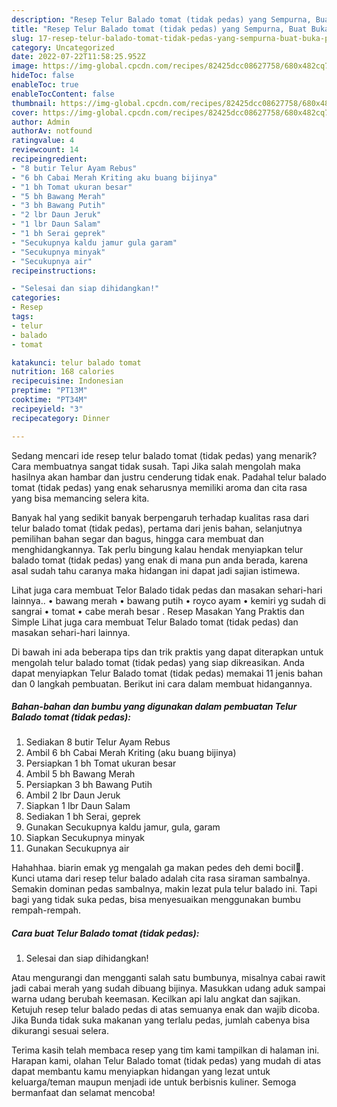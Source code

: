 ```yaml
---
description: "Resep Telur Balado tomat (tidak pedas) yang Sempurna, Buat Buka Puasa Lezat Sekali"
title: "Resep Telur Balado tomat (tidak pedas) yang Sempurna, Buat Buka Puasa Lezat Sekali"
slug: 17-resep-telur-balado-tomat-tidak-pedas-yang-sempurna-buat-buka-puasa-lezat-sekali
category: Uncategorized
date: 2022-07-22T11:58:25.952Z
image: https://img-global.cpcdn.com/recipes/82425dcc08627758/680x482cq70/telur-balado-tomat-tidak-pedas-foto-resep-utama.jpg
hideToc: false
enableToc: true
enableTocContent: false
thumbnail: https://img-global.cpcdn.com/recipes/82425dcc08627758/680x482cq70/telur-balado-tomat-tidak-pedas-foto-resep-utama.jpg
cover: https://img-global.cpcdn.com/recipes/82425dcc08627758/680x482cq70/telur-balado-tomat-tidak-pedas-foto-resep-utama.jpg
author: Admin
authorAv: notfound
ratingvalue: 4
reviewcount: 14
recipeingredient:
- "8 butir Telur Ayam Rebus"
- "6 bh Cabai Merah Kriting aku buang bijinya"
- "1 bh Tomat ukuran besar"
- "5 bh Bawang Merah"
- "3 bh Bawang Putih"
- "2 lbr Daun Jeruk"
- "1 lbr Daun Salam"
- "1 bh Serai geprek"
- "Secukupnya kaldu jamur gula garam"
- "Secukupnya minyak"
- "Secukupnya air"
recipeinstructions:

- "Selesai dan siap dihidangkan!"
categories:
- Resep
tags:
- telur
- balado
- tomat

katakunci: telur balado tomat 
nutrition: 168 calories
recipecuisine: Indonesian
preptime: "PT13M"
cooktime: "PT34M"
recipeyield: "3"
recipecategory: Dinner

---
```



Sedang mencari ide resep telur balado tomat (tidak pedas) yang menarik? Cara membuatnya sangat tidak susah. Tapi Jika salah mengolah maka hasilnya akan hambar dan justru cenderung tidak enak. Padahal telur balado tomat (tidak pedas) yang enak seharusnya memiliki aroma dan cita rasa yang bisa memancing selera kita.


Banyak hal yang sedikit banyak berpengaruh terhadap kualitas rasa dari telur balado tomat (tidak pedas), pertama dari jenis bahan, selanjutnya pemilihan bahan segar dan bagus, hingga cara membuat dan menghidangkannya. Tak perlu bingung kalau hendak menyiapkan telur balado tomat (tidak pedas) yang enak di mana pun anda berada, karena asal sudah tahu caranya maka hidangan ini dapat jadi sajian istimewa.

Lihat juga cara membuat Telor Balado tidak pedas dan masakan sehari-hari lainnya.. • bawang merah • bawang putih • royco ayam • kemiri yg sudah di sangrai • tomat • cabe merah besar . Resep Masakan Yang Praktis dan Simple Lihat juga cara membuat Telur Balado tomat (tidak pedas) dan masakan sehari-hari lainnya.


Di bawah ini ada beberapa tips dan trik praktis yang dapat diterapkan untuk mengolah telur balado tomat (tidak pedas) yang siap dikreasikan. Anda dapat menyiapkan Telur Balado tomat (tidak pedas) memakai 11 jenis bahan dan 0 langkah pembuatan. Berikut ini cara dalam membuat hidangannya.

<!--inarticleads1-->

##### Bahan-bahan dan bumbu yang digunakan dalam pembuatan Telur Balado tomat (tidak pedas):

1. Sediakan 8 butir Telur Ayam Rebus
1. Ambil 6 bh Cabai Merah Kriting (aku buang bijinya)
1. Persiapkan 1 bh Tomat ukuran besar
1. Ambil 5 bh Bawang Merah
1. Persiapkan 3 bh Bawang Putih
1. Ambil 2 lbr Daun Jeruk
1. Siapkan 1 lbr Daun Salam
1. Sediakan 1 bh Serai, geprek
1. Gunakan Secukupnya kaldu jamur, gula, garam
1. Siapkan Secukupnya minyak
1. Gunakan Secukupnya air


Hahahhaa. biarin emak yg mengalah ga makan pedes deh demi bocil🤭. Kunci utama dari resep telur balado adalah cita rasa siraman sambalnya. Semakin dominan pedas sambalnya, makin lezat pula telur balado ini. Tapi bagi yang tidak suka pedas, bisa menyesuaikan menggunakan bumbu rempah-rempah. 

<!--inarticleads2-->

##### Cara buat Telur Balado tomat (tidak pedas):


1. Selesai dan siap dihidangkan!

Atau mengurangi dan mengganti salah satu bumbunya, misalnya cabai rawit jadi cabai merah yang sudah dibuang bijinya. Masukkan udang aduk sampai warna udang berubah keemasan. Kecilkan api lalu angkat dan sajikan. Ketujuh resep telur balado pedas di atas semuanya enak dan wajib dicoba. Jika Bunda tidak suka makanan yang terlalu pedas, jumlah cabenya bisa dikurangi sesuai selera. 

Terima kasih telah membaca resep yang tim kami tampilkan di halaman ini. Harapan kami, olahan Telur Balado tomat (tidak pedas) yang mudah di atas dapat membantu kamu menyiapkan hidangan yang lezat untuk keluarga/teman maupun menjadi ide untuk berbisnis kuliner. Semoga bermanfaat dan selamat mencoba!
